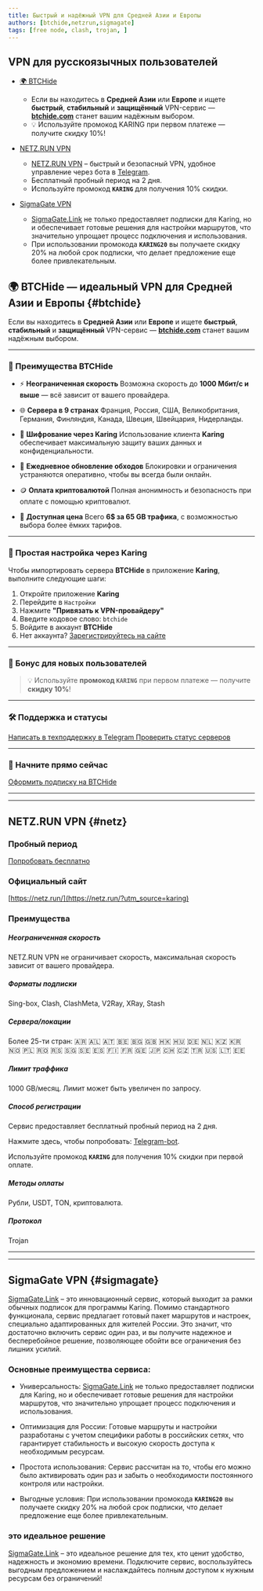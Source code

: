 ```yaml
---
title: Быстрый и надёжный VPN для Средней Азии и Европы
authors: [btchide,netzrun,sigmagate]
tags: [free node, clash, trojan, ]
---
```


## VPN для русскоязычных пользователей
- [🌍 BTCHide](#btchide)
  - Если вы находитесь в **Средней Азии** или **Европе** и ищете **быстрый**, **стабильный** и **защищённый** VPN-сервис — **[btchide.com](https://1.x31415926.top/redir?i=425&trace_id=786789ef93860ee)** станет вашим надёжным выбором.
  - 💡 Используйте промокод KARING при первом платеже — получите скидку 10%!

- [NETZ.RUN VPN](#netz)
  - [NETZ.RUN VPN](https://1.x31415926.top/redir?i=3ec&trace_id=923366e25c1d69c41) – быстрый и безопасный VPN, удобное управление через бота в [Telegram](https://1.x31415926.top/redir?i=3ec&trace_id=923366e25c1d69c41).
  - Бесплатный пробный период на 2 дня.
  - Используйте промокод **`KARING`** для получения 10% скидки.

- [SigmaGate VPN](#sigmagate)
  - [SigmaGate.Link](https://1.x31415926.top/redir?i=426&trace_id=23366e25c1d69c909) не только предоставляет подписки для Karing, но и обеспечивает готовые решения для настройки маршрутов, что значительно упрощает процесс подключения и использования.
  - При использовании промокода **`KARING20`** вы получаете скидку 20% на любой срок подписки, что делает предложение еще более привлекательным.


## 🌍 BTCHide — идеальный VPN для Средней Азии и Европы {#btchide}

Если вы находитесь в **Средней Азии** или **Европе** и ищете **быстрый**, **стабильный** и **защищённый** VPN-сервис — **[btchide.com](https://1.x31415926.top/redir?i=425&trace_id=786789ef93860ee)** станет вашим надёжным выбором.

---

### 🚀 Преимущества BTCHide

* ⚡ **Неограниченная скорость**
  Возможна скорость до **1000 Мбит/с и выше** — всё зависит от вашего провайдера.

* 🌐 **Сервера в 9 странах**
  Франция, Россия, США, Великобритания, Германия, Финляндия, Канада, Швеция, Швейцария, Нидерланды.

* 🔐 **Шифрование через Karing**
  Использование клиента **Karing** обеспечивает максимальную защиту ваших данных и конфиденциальности.

* 🔄 **Ежедневное обновление обходов**
  Блокировки и ограничения устраняются оперативно, чтобы вы всегда были онлайн.

* 🪙 **Оплата криптовалютой**
  Полная анонимность и безопасность при оплате с помощью криптовалют.

* 💸 **Доступная цена**
  Всего **6\$ за 65 GB трафика**, с возможностью выбора более ёмких тарифов.

---

### 🔧 Простая настройка через Karing

Чтобы импортировать сервера **BTCHide** в приложение **Karing**, выполните следующие шаги:

1. Откройте приложение **Karing**
2. Перейдите в `Настройки`
3. Нажмите **"Привязать к VPN-провайдеру"**
4. Введите кодовое слово: `btchide`
5. Войдите в аккаунт **BTCHide**
6. Нет аккаунта? [Зарегистрируйтесь на сайте](https://1.x31415926.top/redir?i=425&trace_id=786789ef93860ee)

---

### 🎁 Бонус для новых пользователей

> 💡 Используйте **промокод `KARING`** при первом платеже — получите **скидку 10%**!

---

### 🛠 Поддержка и статусы

<div className="buttonWrapper" style={{ display: 'flex', gap: '16px', flexWrap: 'wrap' }}>
  <a className="button button--primary button--lg" href="https://vgutetris_bot.t.me">
    Написать в техподдержку в Telegram
  </a>
  <a className="button button--secondary button--lg" href="https://status.btchide.com">
    Проверить статус серверов
  </a>
</div>

---

### 🔗 Начните прямо сейчас

<div className="buttonWrapper" style={{ display: 'flex', gap: '16px', flexWrap: 'wrap' }}>
  <a className="button button--success button--lg" href="https://1.x31415926.top/redir?i=425&trace_id=786789ef93860ee">
    Оформить подписку на BTCHide
  </a>
</div>

---

---


## NETZ.RUN VPN {#netz}

### Пробный период

<a href="https://1.x31415926.top/redir?i=3ec&trace_id=923366e25c1d69c41" class="ntz-button">Попробовать бесплатно</a>

### Официальный сайт

[https://netz.run/](https://netz.run/?utm_source=karing)

### Преимущества

##### Неограниченная скорость

NETZ.RUN VPN не ограничивает скорость, максимальная скорость зависит от вашего провайдера.

##### Форматы подписки

Sing-box, Clash, ClashMeta, V2Ray, XRay, Stash

##### Сервера/локации

Более 25-ти стран: 🇦🇷 🇦🇱 🇦🇹 🇧🇪 🇧🇬 🇬🇧 🇭🇰 🇭🇺 🇩🇪 🇳🇱 🇰🇿 🇰🇷 🇳🇴 🇵🇱 🇷🇴 🇷🇸 🇸🇬 🇸🇪 🇪🇸 🇫🇮 🇫🇷 🇬🇪 🇯🇵 🇨🇭 🇨🇿 🇹🇷 🇺🇸 🇱🇹 🇪🇪

##### Лимит траффика

1000 GB/месяц. Лимит может быть увеличен по запросу.

##### Способ регистрации

Сервис предоставляет бесплатный пробный период на 2 дня.

Нажмите здесь, чтобы попробовать: [Telegram-bot](https://1.x31415926.top/redir?i=3ec&trace_id=923366e25c1d69c41).

Используйте промокод **`KARING`** для получения 10% скидки при первой оплате.

##### Методы оплаты

Рубли, USDT, TON, криптовалюта.

##### Протокол

Trojan


---

---


## SigmaGate VPN {#sigmagate}
[SigmaGate.Link](https://1.x31415926.top/redir?i=426&trace_id=23366e25c1d69c909) – это инновационный сервис, который выходит за рамки обычных подписок для программы Karing. Помимо стандартного функционала, сервис предлагает готовый пакет маршрутов и настроек, специально адаптированных для жителей России. Это значит, что достаточно включить сервис один раз, и вы получите надежное и бесперебойное решение, позволяющее обойти все ограничения без лишних усилий.


### Основные преимущества сервиса:

- Универсальность: [SigmaGate.Link](https://1.x31415926.top/redir?i=426&trace_id=23366e25c1d69c909) не только предоставляет подписки для Karing, но и обеспечивает готовые решения для настройки маршрутов, что значительно упрощает процесс подключения и использования.

- Оптимизация для России: Готовые маршруты и настройки разработаны с учетом специфики работы в российских сетях, что гарантирует стабильность и высокую скорость доступа к необходимым ресурсам.

- Простота использования: Сервис рассчитан на то, чтобы его можно было активировать один раз и забыть о необходимости постоянного контроля или настройки.

- Выгодные условия: При использовании промокода **`KARING20`** вы получаете скидку 20% на любой срок подписки, что делает предложение еще более привлекательным.

### это идеальное решение
[SigmaGate.Link](https://1.x31415926.top/redir?i=426&trace_id=23366e25c1d69c909) – это идеальное решение для тех, кто ценит удобство, надежность и экономию времени. Подключите сервис, воспользуйтесь выгодным предложением и наслаждайтесь полным доступом к нужным ресурсам без ограничений!


